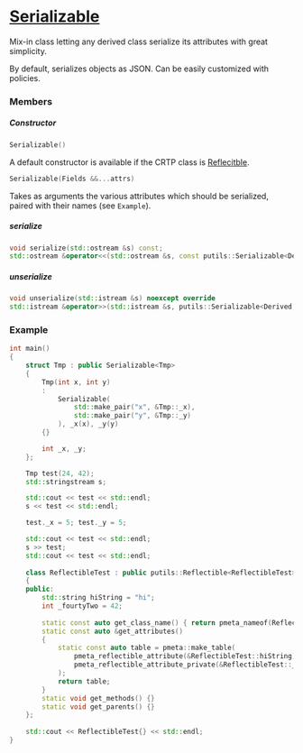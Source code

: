 # [Serializable](Serializable.hpp)

Mix-in class letting any derived class serialize its attributes with great simplicity.

By default, serializes objects as JSON. Can be easily customized with policies.

### Members

##### Constructor

```cpp
Serializable()
```

A default constructor is available if the CRTP class is [Reflecitble](Reflectible.md).

```cpp
Serializable(Fields &&...attrs)
```

Takes as arguments the various attributes which should be serialized, paired with their names (see `Example`).

##### serialize

```cpp
void serialize(std::ostream &s) const;
std::ostream &operator<<(std::ostream &s, const putils::Serializable<Derived, OutputPolicy> &obj)
```

##### unserialize

```cpp
void unserialize(std::istream &s) noexcept override
std::istream &operator>>(std::istream &s, putils::Serializable<Derived, OutputPolicy> &obj)
```

### Example

```cpp
int main()
{
    struct Tmp : public Serializable<Tmp>
    {
        Tmp(int x, int y)
        :
            Serializable(
                std::make_pair("x", &Tmp::_x),
                std::make_pair("y", &Tmp::_y)
            ), _x(x), _y(y)
        {}

        int _x, _y;
    };

    Tmp test(24, 42);
    std::stringstream s;

    std::cout << test << std::endl;
    s << test << std::endl;

    test._x = 5; test._y = 5;

    std::cout << test << std::endl;
    s >> test;
    std::cout << test << std::endl;
    
    class ReflectibleTest : public putils::Reflectible<ReflectibleTest>, public putils::Serializable<ReflectibleTest>
    {
    public:
        std::string hiString = "hi";
        int _fourtyTwo = 42;
        
        static const auto get_class_name() { return pmeta_nameof(ReflectibleTest); }
        static const auto &get_attributes()
        {
            static const auto table = pmeta::make_table(
                pmeta_reflectible_attribute(&ReflectibleTest::hiString),
                pmeta_reflectible_attribute_private(&ReflectibleTest::_fourtyTwo)
            );
            return table;
        }
        static void get_methods() {}
        static void get_parents() {}
    };
    
    std::cout << ReflectibleTest{} << std::endl;
}
```

